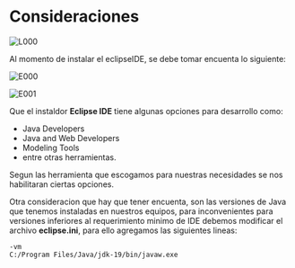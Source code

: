 # Consideraciones

![L000](https://github.com/pdjarapa/howtoecplisemod/raw/main/img/eclipse-logo.jpg)

Al momento de instalar el eclipseIDE, se debe tomar encuenta lo siguiente:

![E000](https://github.com/pdjarapa/howtoecplisemod/raw/main/img/eclipse-installer-000.png)

![E001](https://github.com/pdjarapa/howtoecplisemod/raw/main/img/eclipse-installer-001.png)

Que el instaldor **Eclipse IDE** tiene algunas opciones para desarrollo como:

+ Java Developers
+ Java and Web Developers
+ Modeling Tools
+ entre otras herramientas.

Segun las herramienta que escogamos para nuestras necesidades se nos habilitaran ciertas opciones.

Otra consideracion que hay que tener encuenta, son las versiones de Java que tenemos instaladas en nuestros equipos, para inconvenientes para versiones inferiores al requerimiento minimo de IDE debemos modificar el archivo **eclipse.ini**, para ello agregamos las siguientes lineas:

```{note}
-vm
C:/Program Files/Java/jdk-19/bin/javaw.exe
```
